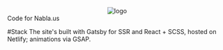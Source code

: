 <div style="text-align:center"><img src="https://user-images.githubusercontent.com/8813763/59075984-73214200-8888-11e9-9f01-86100556ebbe.png" alt="logo"/></div>
Code for Nabla.us

#Stack
The site's built with Gatsby for SSR and React + SCSS, hosted on Netlify; animations via GSAP.
